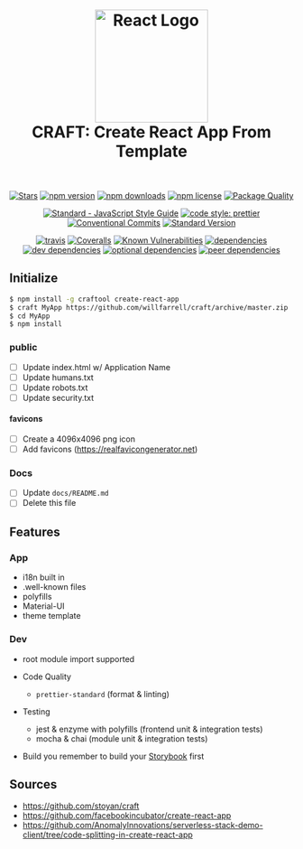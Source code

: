 <h1 align="center">
  <img src="https://raw.githubusercontent.com/willfarrell/craft-react-material/master/docs/images/header.svg" alt="React Logo" width="200">
  <br>
  CRAFT: Create React App From Template
  <br>
  <br>
</h1>

<!-- Social & Package Details -->
<p align="center">
  <a href="https://github.com/willfarrell/craft-react-material"><img src="https://img.shields.io/github/stars/willfarrell/craft-react-material.svg?style=social&label=Stars" alt="Stars" /></a>
  <a href="https://www.npmjs.com/package/craft-react-material"><img src="https://img.shields.io/npm/v/craft-react-material.svg" alt="npm version"></a>
  <a href="https://www.npmjs.com/package/craft-react-material"><img src="https://img.shields.io/npm/dm/craft-react-material.svg" alt="npm downloads"></a>
  <a href="https://www.npmjs.com/package/craft-react-material"><img src="https://img.shields.io/npm/l/craft-react-material.svg" alt="npm license" /></a>
  <a href="http://packagequality.com/#?package={repo}"><img src="http://npm.packagequality.com/shield/{repo}.svg" alt="Package Quality" /></a>
</p>
<!-- Standards -->
<p align="center">
  <a href="https://standardjs.com"><img alt="Standard - JavaScript Style Guide" src="https://img.shields.io/badge/code_style-standard-brightgreen.svg"></a>
  <a href="https://github.com/prettier/prettier"><img alt="code style: prettier" src="https://img.shields.io/badge/code_style-prettier-ff69b4.svg"></a>
  <a href="https://conventionalcommits.org"><img alt="Conventional Commits" src="https://img.shields.io/badge/Conventional%20Commits-1.0.0-yellow.svg"></a>
  <a href="https://github.com/conventional-changelog/standard-version"><img alt="Standard Version" src="https://img.shields.io/badge/release-standard%20version-brightgreen.svg"></a>
</p>
<!-- CI/CD -->
<p align="center">
  <a href="https://travis-ci.org/willfarrell/craft-react-material"><img src="https://img.shields.io/travis/willfarrell/craft-react-material/master.svg" alt="travis"></a>
  <a href="https://coveralls.io/github/willfarrell/craft-react-material"><img src="https://img.shields.io/coveralls/github/willfarrell/craft-react-material.svg" alt="Coveralls"></a>
  <!-- sonarqube - https://github.com/QualInsight/qualinsight-plugins-sonarqube-badges/wiki/Quality-Gate-status-badges -->
  <a href="https://snyk.io/test/github/willfarrell/craft-react-material"><img src="https://snyk.io/test/github/willfarrell/craft-react-material/badge.svg" alt="Known Vulnerabilities" /></a>
  <a href="https://david-dm.org/willfarrell/craft-react-material"><img src="https://img.shields.io/david/willfarrell/craft-react-material.svg" alt="dependencies" /></a>
  <a href="https://david-dm.org/willfarrell/craft-react-material?type=dev"><img src="https://img.shields.io/david/dev/willfarrell/craft-react-material.svg" alt="dev dependencies" /></a>
  <a href="https://david-dm.org/willfarrell/craft-react-material?type=optional"><img src="https://img.shields.io/david/optional/willfarrell/craft-react-material.svg" alt="optional dependencies" /></a>
  <a href="https://david-dm.org/willfarrell/craft-react-material?type=peer"><img src="https://img.shields.io/david/peer/willfarrell/craft-react-material.svg" alt="peer dependencies" /></a>
</p>

## Initialize
```bash
$ npm install -g craftool create-react-app
$ craft MyApp https://github.com/willfarrell/craft/archive/master.zip
$ cd MyApp
$ npm install
```

### public
- [ ] Update index.html w/ Application Name
- [ ] Update humans.txt
- [ ] Update robots.txt
- [ ] Update security.txt

#### favicons
- [ ] Create a 4096x4096 png icon
- [ ] Add favicons (https://realfavicongenerator.net)

### Docs
- [ ] Update `docs/README.md`
- [ ] Delete this file 

## Features
### App 
- i18n built in
- .well-known files
- polyfills
- Material-UI
- theme template

### Dev
- root module import supported
- Code Quality
  - `prettier-standard` (format & linting)
- Testing
  - jest & enzyme with polyfills (frontend unit & integration tests)
  - mocha & chai (module unit & integration tests)

- Build you remember to build your [Storybook](https://storybook.js.org) first

## Sources
- https://github.com/stoyan/craft
- https://github.com/facebookincubator/create-react-app
- https://github.com/AnomalyInnovations/serverless-stack-demo-client/tree/code-splitting-in-create-react-app
